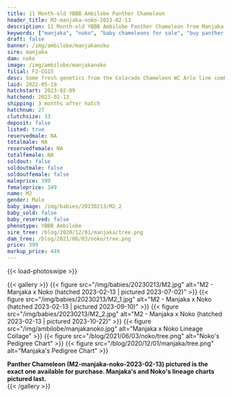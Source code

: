```yaml
---
title: 11 Month-old YBBB Ambilobe Panther Chameleon
header_title: M2-manjaka-noko-2023-02-13
description: 11 Month-old YBBB Ambilobe Panther Chameleon from Manjaka and Noko. Some fresh genetics from the Colorado Chameleon WC Arlo line combined with our beautiful female Noko. We've included sire and dam dendrograms if available, but you can view our Manjaka or Noko breeder pages for more information.
keywords: ["manjaka", "noko", "baby chameleons for sale", "buy panther chameleon", "panther for sale", "panther chameleon price", "ambilobe panther chameleon"]
draft: false
banner: /img/ambilobe/manjakanoko
sire: manjaka
dam: noko
image: /img/ambilobe/manjakanoko
filial: F2-CG15
desc: Some fresh genetics from the Colorado Chameleon WC Arlo line combined with our beautiful female Noko.
laid: 2022-05-19
hatchstart: 2023-02-09
hatchend: 2023-02-13
shipping: 3 months after hatch
hatchnum: 27
clutchsize: 33
deposit: false
listed: true
reservedmale: NA
totalmale: NA
reservedfemale: NA
totalfemale: NA
soldout: false
soldoutmale: false
soldoutfemale: false
maleprice: 399
femaleprice: 349
name: M2
gender: Male
baby_image: /img/babies/20230213/M2_2
baby_sold: false
baby_reserved: false
phenotype: YBBB Ambilobe
sire_tree: /blog/2020/12/01/manjaka/tree.png
dam_tree: /blog/2021/06/03/noko/tree.png
price: 399
markup_price: 449
---
```


{{< load-photoswipe >}}

{{< gallery >}}
  {{< figure src="/img/babies/20230213/M2.jpg" alt="M2 - Manjaka x Noko (hatched 2023-02-13 | pictured 2023-07-02)" >}}
  {{< figure src="/img/babies/20230213/M2_1.jpg" alt="M2 - Manjaka x Noko (hatched 2023-02-13 | pictured 2023-09-10)" >}}
  {{< figure src="/img/babies/20230213/M2_2.jpg" alt="M2 - Manjaka x Noko (hatched 2023-02-13 | pictured 2023-10-22)" >}}
  {{< figure src="/img/ambilobe/manjakanoko.jpg" alt="Manjaka x Noko Lineage Collage" >}}
  {{< figure src="/blog/2021/06/03/noko/tree.png" alt="Noko's Pedigree Chart" >}}
  {{< figure src="/blog/2020/12/01/manjaka/tree.png" alt="Manjaka's Pedigree Chart" >}}
  <figcaption><strong>Panther Chameleon (M2-manjaka-noko-2023-02-13) pictured is the exact one available for purchase. Manjaka's  and Noko's lineage charts pictured last.</strong></figcaption>
{{< /gallery >}}
